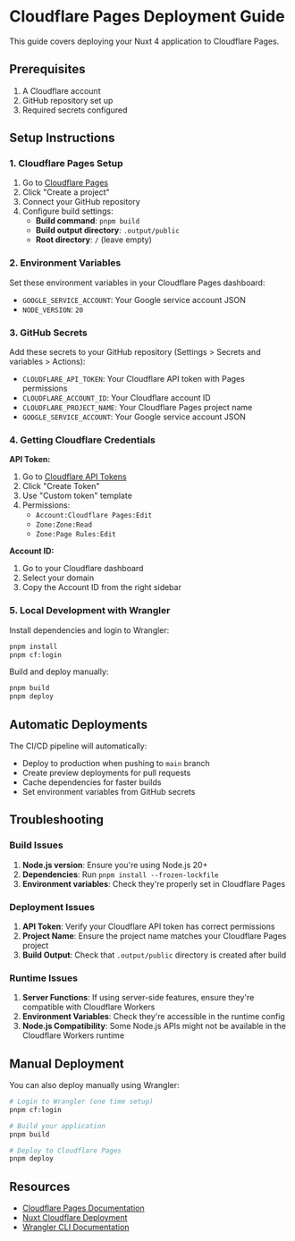 # Cloudflare Pages Deployment Guide

This guide covers deploying your Nuxt 4 application to Cloudflare Pages.

## Prerequisites

1. A Cloudflare account
2. GitHub repository set up
3. Required secrets configured

## Setup Instructions

### 1. Cloudflare Pages Setup

1. Go to [Cloudflare Pages](https://pages.cloudflare.com/)
2. Click "Create a project"
3. Connect your GitHub repository
4. Configure build settings:
   - **Build command**: `pnpm build`
   - **Build output directory**: `.output/public`
   - **Root directory**: `/` (leave empty)

### 2. Environment Variables

Set these environment variables in your Cloudflare Pages dashboard:

- `GOOGLE_SERVICE_ACCOUNT`: Your Google service account JSON
- `NODE_VERSION`: `20`

### 3. GitHub Secrets

Add these secrets to your GitHub repository (Settings > Secrets and variables > Actions):

- `CLOUDFLARE_API_TOKEN`: Your Cloudflare API token with Pages permissions
- `CLOUDFLARE_ACCOUNT_ID`: Your Cloudflare account ID
- `CLOUDFLARE_PROJECT_NAME`: Your Cloudflare Pages project name
- `GOOGLE_SERVICE_ACCOUNT`: Your Google service account JSON

### 4. Getting Cloudflare Credentials

**API Token:**
1. Go to [Cloudflare API Tokens](https://dash.cloudflare.com/profile/api-tokens)
2. Click "Create Token"
3. Use "Custom token" template
4. Permissions:
   - `Account:Cloudflare Pages:Edit`
   - `Zone:Zone:Read`
   - `Zone:Page Rules:Edit`

**Account ID:**
1. Go to your Cloudflare dashboard
2. Select your domain
3. Copy the Account ID from the right sidebar

### 5. Local Development with Wrangler

Install dependencies and login to Wrangler:

```bash
pnpm install
pnpm cf:login
```

Build and deploy manually:

```bash
pnpm build
pnpm deploy
```

## Automatic Deployments

The CI/CD pipeline will automatically:

- Deploy to production when pushing to `main` branch
- Create preview deployments for pull requests
- Cache dependencies for faster builds
- Set environment variables from GitHub secrets

## Troubleshooting

### Build Issues

1. **Node.js version**: Ensure you're using Node.js 20+
2. **Dependencies**: Run `pnpm install --frozen-lockfile`
3. **Environment variables**: Check they're properly set in Cloudflare Pages

### Deployment Issues

1. **API Token**: Verify your Cloudflare API token has correct permissions
2. **Project Name**: Ensure the project name matches your Cloudflare Pages project
3. **Build Output**: Check that `.output/public` directory is created after build

### Runtime Issues

1. **Server Functions**: If using server-side features, ensure they're compatible with Cloudflare Workers
2. **Environment Variables**: Check they're accessible in the runtime config
3. **Node.js Compatibility**: Some Node.js APIs might not be available in the Cloudflare Workers runtime

## Manual Deployment

You can also deploy manually using Wrangler:

```bash
# Login to Wrangler (one time setup)
pnpm cf:login

# Build your application
pnpm build

# Deploy to Cloudflare Pages
pnpm deploy
```

## Resources

- [Cloudflare Pages Documentation](https://developers.cloudflare.com/pages/)
- [Nuxt Cloudflare Deployment](https://nuxt.com/docs/getting-started/deployment#cloudflare-pages)
- [Wrangler CLI Documentation](https://developers.cloudflare.com/workers/wrangler/)
